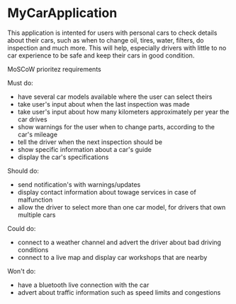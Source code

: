 # MyCarApplication

This application is intented for users with personal cars to check details about their cars, such as when to change oil, tires, water, filters, do inspection and much more.
This will help, especially drivers with little to no car experience to be safe and keep their cars in good condition. 

MoSCoW prioritez requirements

Must do:
- have several car models available where the user can select theirs
- take user's input about when the last inspection was made
- take user's input about how many kilometers approximately per year the car drives
- show warnings for the user when to change parts, according to the car's mileage
- tell the driver when the next inspection should be 
- show specific information about a car's guide
- display the car's specifications

Should do:
- send notification's with warnings/updates
- display contact information about towage services in case of malfunction
- allow the driver to select more than one car model, for drivers that own multiple cars


Could do:
- connect to a weather channel and advert the driver about bad driving conditions
- connect to a live map and display car workshops that are nearby


Won't do:
- have a bluetooth live connection with the car 
- advert about traffic information such as speed limits and congestions
